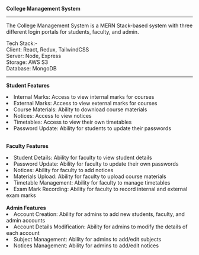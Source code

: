<b>College Management System</b><br>
<hr>
The College Management System is a MERN Stack-based system with three different login portals for students, faculty, and admin.

Tech Stack:-<br>
Client: React, Redux, TailwindCSS<br>
Server: Node, Express<br>
Storage: AWS S3<br>
Database: MongoDB<br>
<hr>

<b>Student Features</b><br>
<li>Internal Marks: Access to view internal marks for courses<br></li>
<li>External Marks: Access to view external marks for courses<br></li>
<li>Course Materials: Ability to download course materials<br></li>
<li>Notices: Access to view notices<br></li>
<li>Timetables: Access to view their own timetables<br></li>
<li>Password Update: Ability for students to update their passwords<br><br></li>

<b>Faculty Features</b><br>
<li>Student Details: Ability for faculty to view student details<br></li>
<li>Password Update: Ability for faculty to update their own passwords<br></li>
<li>Notices: Ability for faculty to add notices<br></li>
<li>Materials Upload: Ability for faculty to upload course materials<br></li>
<li>Timetable Management: Ability for faculty to manage timetables<br></li>
<li>Exam Mark Recording: Ability for faculty to record internal and external exam marks<br><br></li>
<b>Admin Features</b><br>
<li>Account Creation: Ability for admins to add new students, faculty, and admin accounts<br></li>
<li>Account Details Modification: Ability for admins to modify the details of each account<br></li>
<li>Subject Management: Ability for admins to add/edit subjects<br></li>
<li>Notices Management: Ability for admins to add/edit notices<br></li>
